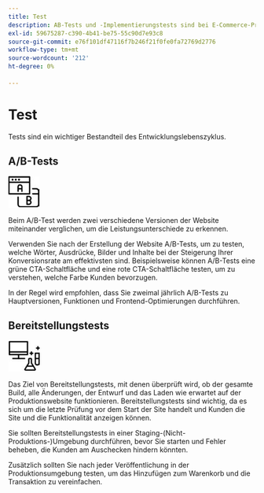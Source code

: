 ```yaml
---
title: Test
description: AB-Tests und -Implementierungstests sind bei E-Commerce-Projekten üblich und tragen zur Sicherstellung hochwertiger Websites bei.
exl-id: 59675287-c390-4b41-be75-55c90d7e93c8
source-git-commit: e76f101df47116f7b246f21f0fe0fa72769d2776
workflow-type: tm+mt
source-wordcount: '212'
ht-degree: 0%

---
```


# Test

Tests sind ein wichtiger Bestandteil des Entwicklungslebenszyklus.

## A/B-Tests

![AB-Testsymbol](../../assets/playbooks/a-b-testing.png)

Beim A/B-Test werden zwei verschiedene Versionen der Website miteinander verglichen, um die Leistungsunterschiede zu erkennen.

Verwenden Sie nach der Erstellung der Website A/B-Tests, um zu testen, welche Wörter, Ausdrücke, Bilder und Inhalte bei der Steigerung Ihrer Konversionsrate am effektivsten sind. Beispielsweise können A/B-Tests eine grüne CTA-Schaltfläche und eine rote CTA-Schaltfläche testen, um zu verstehen, welche Farbe Kunden bevorzugen.

In der Regel wird empfohlen, dass Sie zweimal jährlich A/B-Tests zu Hauptversionen, Funktionen und Frontend-Optimierungen durchführen.

## Bereitstellungstests

![Symbol für Bereitstellungstests](../../assets/playbooks/deployment-testing.png)

Das Ziel von Bereitstellungstests, mit denen überprüft wird, ob der gesamte Build, alle Änderungen, der Entwurf und das Laden wie erwartet auf der Produktionswebsite funktionieren. Bereitstellungstests sind wichtig, da es sich um die letzte Prüfung vor dem Start der Site handelt und Kunden die Site und die Funktionalität anzeigen können.

Sie sollten Bereitstellungstests in einer Staging-(Nicht-Produktions-)Umgebung durchführen, bevor Sie starten und Fehler beheben, die Kunden am Auschecken hindern könnten.

Zusätzlich sollten Sie nach jeder Veröffentlichung in der Produktionsumgebung testen, um das Hinzufügen zum Warenkorb und die Transaktion zu vereinfachen.
